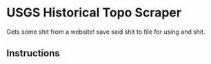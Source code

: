 # USGS Historical Topo Scraper

Gets some shit from a website! save said shit to file for using and shit.

## Instructions

